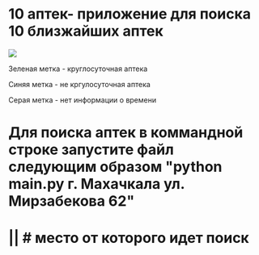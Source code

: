 # 10 аптек- приложение для поиска 10 близжайших аптек
<img src="https://downloader.disk.yandex.ru/preview/eed99211a99c5f859e5806c81e74109785b2e2cfa44e8293081805ca70d83f4c/621ea915/vzYwle40pa4rWhlD6NOLrUgnwopx8XwQ12HgCIP6cHKM2q_K1ti_AtQdNWHbgF1H6c92uI9Ii1tmXgre2jEv9g%3D%3D?uid=0&filename=2022-03-01_22-08-09.png&disposition=inline&hash=&limit=0&content_type=image%2Fpng&owner_uid=0&tknv=v2&size=2048x2048">

Зеленая метка - круглосуточная аптека

Синяя метка - не кргулосуточная аптека

Серая метка - нет информации о времени

# Для поиска аптек в коммандной строке запустите файл следующим образом "python main.py г. Махачкала ул. Мирзабекова 62"
#                                                                                                    ||                                                                             #                                                                                           место от которого идет поиск
